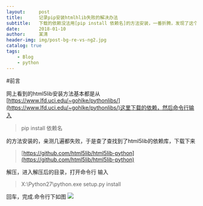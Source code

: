 ```yaml
---
layout:     post
title:      记录pip安装htmlhlib失败的解决办法
subtitle:   下载的依赖没法用[pip install 依赖名]的方法安装，一番折腾，发现了这个解决办法
date:       2018-01-10
author:     某清
header-img: img/post-bg-re-vs-ng2.jpg
catalog: true
tags:
    - Blog
    - python
---
```

#前言

网上看到的html5lib安装方法基本都是从[https://www.lfd.uci.edu/~gohlke/pythonlibs/](https://www.lfd.uci.edu/~gohlke/pythonlibs/)这里下载的依赖，然后命令行输入
>pip install 依赖名

的方法安装的，亲测几遍都失败，于是查了查找到了html5lib的依赖库，下载下来
>[https://github.com/html5lib/html5lib-python](https://github.com/html5lib/html5lib-python)

解压，进入解压后的目录，打开命令行
输入
>X:\Python27\python.exe setup.py install

回车，完成.命令行下如图
[![](https://github.com/shiqingk/shiqingk.github.io/blob/master/img/blog-py-01.png?raw=true)](http://shiqingk.github.io/)
